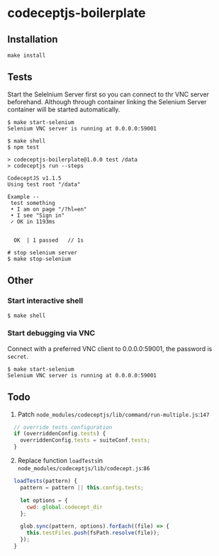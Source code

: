 # codeceptjs-boilerplate

## Installation

```
make install
```

## Tests

Start the Selelnium Server first so you can connect to thr VNC server beforehand.
Although through container linking the Selenium Server container will be started automatically.
```
$ make start-selenium
Selenium VNC server is running at 0.0.0.0:59001
```

```
$ make shell
$ npm test

> codeceptjs-boilerplate@1.0.0 test /data
> codeceptjs run --steps

CodeceptJS v1.1.5
Using test root "/data"

Example --
 test something
 • I am on page "/?hl=en"
 • I see "Sign in"
 ✓ OK in 1193ms


  OK  | 1 passed   // 1s
```
```
# stop selenium server
$ make stop-selenium
```

## Other

### Start interactive shell
```
$ make shell
```

### Start debugging via VNC
Connect with a preferred VNC client to 0.0.0.0:59001, the password is `secret`.
```
$ make start-selenium
Selenium VNC server is running at 0.0.0.0:59001
```

## Todo

1) Patch `node_modules/codeceptjs/lib/command/run-multiple.js`:`147`
```js
  // override tests configuration
  if (overriddenConfig.tests) {
    overriddenConfig.tests = suiteConf.tests;
  }
```

2) Replace function `loadTests`in `node_modules/codeceptjs/lib/codecept.js`:`86`
```js
  loadTests(pattern) {
    pattern = pattern || this.config.tests;

    let options = {
      cwd: global.codecept_dir
    };

    glob.sync(pattern, options).forEach((file) => {
      this.testFiles.push(fsPath.resolve(file));
    });
  }
```
